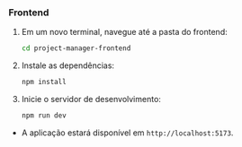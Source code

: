 ### Frontend

1.  Em um novo terminal, navegue até a pasta do frontend:
    ```bash
    cd project-manager-frontend
    ```
2.  Instale as dependências:
    ```bash
    npm install
    ```
3.  Inicie o servidor de desenvolvimento:
    ```bash
    npm run dev
    ```

- A aplicação estará disponível em `http://localhost:5173`.

